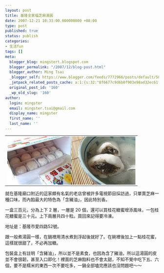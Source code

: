 ```yaml
---
layout: post
title: 基隆全家福芝麻湯圓
date: 2007-12-21 10:33:00.000000000 +08:00
type: post
published: true
status: publish
categories:
- 生活fun
tags: []
meta:
  blogger_blog: mingstert.blogspot.com
  blogger_permalink: "/2007/12/blog-post.html"
  blogger_author: Ming Tsai
  _blogger_self: https://www.blogger.com/feeds/7772966/posts/default/5805630239996006424
  _jetpack_related_posts_cache: a:1:{s:32:"8f6677c9d6b0f903e98ad32ec61f8deb";a:2:{s:7:"expires";i:1442490745;s:7:"payload";a:3:{i:0;a:1:{s:2:"id";i:940;}i:1;a:1:{s:2:"id";i:379;}i:2;a:1:{s:2:"id";i:94;}}}}
  original_post_id: '160'
  _wp_old_slug: '160'
author:
  login: mingster
  email: mingster.tsai@gmail.com
  display_name: mingster
  first_name: ''
  last_name: ''
---
```

<table>
<tbody>
<tr>
<td><img style="float:left;margin:0;" src="/img/1135320391.jpg" alt="" border="0" /><img style="float:right;margin:0;" src="/img/1135322144.jpg" alt="" border="0" /></td>
</tr>
</tbody>
</table>
<p>就在基隆廟口附近的這家頗有名氣的老店曾被許多電視節目採訪過，只單賣芝麻一種口味，而內餡最大的特色為「含豬油」，因此特別香。
<p>一盒三百元，分為上下 2 層，一層是 20 個，還可以買桂花糖蜜增添風味，一包桂花糖蜜是三十元。上下兩層共四十粒。買回來記得要冷凍。</p>
<p>地址是：基隆市愛四路52號。</p>
<p>跟一般煮湯圓一樣，在鍋裡用清水煮到浮起後就好了。在碗裡後加上一點桂花蜜，這樣就很甜了，不必再加糖。</p>
<p>包裝盒上有註明「含豬油」，所以並不是素食，也因為含了豬油，所以這湯圓的皮並不會很韌，甚至入口即化！裡面的芝麻餡料也不會太甜，不知不覺中吃下五、六個，要不是糯米的東西一次不要吃多，一鍋全部嗑完應該也沒問題吧～～</p>
